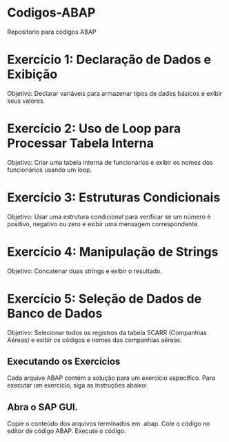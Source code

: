 # Codigos-ABAP
Repositorio para códigos ABAP

# Exercício 1: Declaração de Dados e Exibição
Objetivo: Declarar variáveis para armazenar tipos de dados básicos e exibir seus valores.

# Exercício 2: Uso de Loop para Processar Tabela Interna
Objetivo: Criar uma tabela interna de funcionários e exibir os nomes dos funcionários usando um loop.

# Exercício 3: Estruturas Condicionais
Objetivo: Usar uma estrutura condicional para verificar se um número é positivo, negativo ou zero e exibir uma mensagem correspondente.

# Exercício 4: Manipulação de Strings
Objetivo: Concatenar duas strings e exibir o resultado.

# Exercício 5: Seleção de Dados de Banco de Dados
Objetivo: Selecionar todos os registros da tabela SCARR (Companhias Aéreas) e exibir os códigos e nomes das companhias aéreas.

## Executando os Exercícios
Cada arquivo ABAP contém a solução para um exercício específico. Para executar um exercício, siga as instruções abaixo:

## Abra o SAP GUI.
Copie o conteúdo dos arquivos terminados em .abap.
Cole o código no editor de código ABAP.
Execute o código.